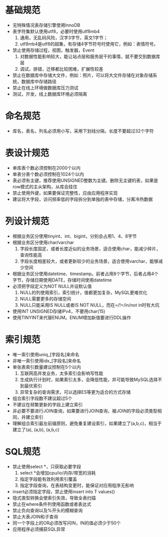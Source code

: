 # 基础规范
- 无特殊情况表存储引擎使用InnoDB
- 表字符集默认使用utf8，必要时使用utf8mb4
  1. 通用，无乱码风险，汉字3字节，英文1字节；
  2. utf8mb4是utf8的超集，有存储4字节符号时使用它，例如：表情符号。
- 禁止使用存储过程，视图，触发器，Event
  1. 对数据性能影响较大，能让站点层和服务层干的事情，就不要交到数据库层
  2. 调试，排错，迁移都比较困难，扩展性较差
- 禁止在数据库中存储大文件，例如：照片，可以将大文件存储在对象存储系统，数据库中存储路径
- 禁止在线上环境做数据库压力测试
- 测试，开发，线上数据库环境必须隔离

# 命名规范
- 库名，表名，列名必须用小写，采用下划线分隔，长度不要超过32个字符

# 表设计规范
- 单库表个数必须控制在2000个以内
- 单表分表个数必须控制在1024个以内
- 表必须有主键，推荐使用UNSIGNED整数为主键。删除无主键的表，如果是row模式的主从架构，从库会挂住
- 禁止使用外键，如果要保证完整性，应由应用程序实现
- 建议将大字段，访问频率低的字段拆分到单独的表中存储，分离冷热数据

# 列设计规范
- 根据业务区分使用tinyint、int、bigint，分别会占用1、4、8字节
- 根据业务区分使用char/varchar
  1. 字段长度固定，或者长度近似的业务场景，适合使用char，能减少碎片，查询性能高
  2. 字段长度相差较大，或者更新较少的业务场景，适合使用varchar，能够减少空间
- 根据业务区分使用datetime、timestamp。前者占用8个字节，后者占用4个字节，存储日期使用DATE，存储时间使用datetime
- 必须把字段定义为NOT NULL并设默认值
  1. NULL的列使用索引，索引统计，值都更加复杂，MySQL更难优化
  2. NULL需要更多的存储空间
  3. NULL只能采用IS NULL或者IS NOT NULL，而在=/!=/in/not in时有大坑
- 使用INT UNSIGNED存储IPv4，不要用char(15)
- 使用TINYINT来代替ENUM。ENUM增加新值要进行DDL操作

# 索引规范
- 唯一索引使用uniq_[字段名]来命名
- 非唯一索引使用idx_[字段名]来命名
- 单张表索引数量建议控制在5个以内
  1. 互联网高并发业务，太多索引会影响写性能
  2. 生成执行计划时，如果索引太多，会降低性能，并可能导致MySQL选择不到最优索引
  3. 异常复杂的查询需求，可以选择ES等更为适合的方式存储
- 组合索引字段数不建议超过5个
- 不建议在频繁更新的字段上建立索引
- 非必要不要进行JOIN查询，如果要进行JOIN查询，被JOIN的字段必须类型相同，并建立索引
- 理解组合索引最左前缀原则，避免重复建设索引，如果建立了(a,b,c)，相当于建立了(a), (a,b), (a,b,c)

# SQL规范
- 禁止使用select *，只获取必要字段
  1. select *会增加cpu/io/内存/带宽的消耗
  2. 指定字段能有效利用索引覆盖
  3. 指定字段查询，在表结构变更时，能保证对应用程序无影响
- insert必须指定字段，禁止使用insert into T values()
- 隐式类型转换会使索引失效，导致全表扫描
- 禁止在where条件列使用函数或者表达式
- 禁止负向查询以及%开头的模糊查询
- 禁止大表JOIN和子查询
- 同一个字段上的OR必须改写问IN，IN的值必须少于50个
- 应用程序必须捕获SQL异常